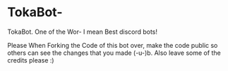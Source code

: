# TokaBot-
TokaBot. One of the Wor- I mean Best discord bots!

Please When Forking the Code of this bot over, make the code public so others  can see the changes that you made (-u-)b. Also leave some of the credits please :)
